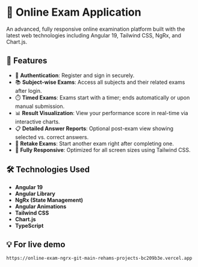 
# 📝 Online Exam Application

An advanced, fully responsive online examination platform built with the latest web technologies including Angular 19, Tailwind CSS, NgRx, and Chart.js.

## 🚀 Features

- 🔐 **Authentication**: Register and sign in securely.
- 📚 **Subject-wise Exams**: Access all subjects and their related exams after login.
- ⏱️ **Timed Exams**: Exams start with a timer; ends automatically or upon manual submission.
- 📊 **Result Visualization**: View your performance score in real-time via interactive charts.
- 📋 **Detailed Answer Reports**: Optional post-exam view showing selected vs. correct answers.
- 🔁 **Retake Exams**: Start another exam right after completing one.
- 📱 **Fully Responsive**: Optimized for all screen sizes using Tailwind CSS.

## 🛠️ Technologies Used

- **Angular 19**
- **Angular Library**
- **NgRx (State Management)**
- **Angular Animations**
- **Tailwind CSS**
- **Chart.js**
- **TypeScript**

## 💡 For live demo

    https://online-exam-ngrx-git-main-rehams-projects-bc209b3e.vercel.app